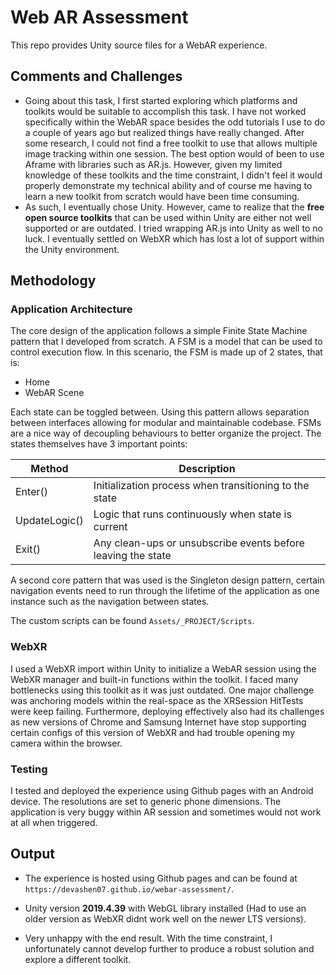 # Web AR Assessment 

This repo provides Unity source files for a WebAR experience.  

## Comments and Challenges

- Going about this task, I first started exploring which platforms and toolkits would be suitable to accomplish this task. I have not worked specifically within the WebAR space besides the odd tutorials I use to do a couple of years ago but realized things have really changed. After some research, I could not find a free toolkit to use that allows multiple image tracking within one session. The best option would of been to use Aframe with libraries such as AR.js. However, given my limited knowledge of these toolkits and the time constraint, I didn't feel it would properly demonstrate my technical ability and of course me having to learn a new toolkit from scratch would have been time consuming.
- As such, I eventually chose Unity. However, came to realize that the **free open source toolkits** that can be used within Unity are either not well supported or are outdated. I tried wrapping AR.js into Unity as well to no luck. I eventually settled on WebXR which has lost a lot of support within the Unity environment. 

## Methodology

### Application Architecture

The core design of the application follows a simple Finite State Machine pattern that I developed from scratch.  A FSM is a model that can be used to control execution flow. In this scenario, the FSM is made up of 2 states, that is: 
- Home
- WebAR Scene

Each state can be toggled between. Using this pattern allows separation between interfaces allowing for modular and maintainable codebase. FSMs are a nice way of decoupling behaviours to better organize the project. The states themselves have 3 important points:

| Method        | Description                                                  |
|---------------|--------------------------------------------------------------|
| Enter()       | Initialization process when transitioning to the state       |
| UpdateLogic() | Logic that runs continuously when state is current           |
| Exit()        | Any clean-ups or unsubscribe events before leaving the state | 

A second core pattern that was used is the Singleton design pattern, certain navigation events need to run through the lifetime of the application as one instance such as the navigation between states. 

The custom scripts can be found ```Assets/_PROJECT/Scripts```.

### WebXR 

I used a WebXR import within Unity to initialize a WebAR session using the WebXR manager and built-in functions within the toolkit. I faced many bottlenecks using this toolkit as it was just outdated. One major challenge was anchoring models within the real-space as the XRSession HitTests were keep failing. Furthermore, deploying effectively also had its challenges as new versions of Chrome and Samsung Internet have stop supporting certain configs of this version of WebXR and had trouble opening my camera within the browser. 

### Testing

I tested and deployed the experience using Github pages with an Android device. The resolutions are set to generic phone dimensions. The application is very buggy within AR session and sometimes would not work at all when triggered. 

## Output

- The experience is hosted using Github pages and can be found at ```https://devashen07.github.io/webar-assessment/```.
- Unity version **2019.4.39** with WebGL library installed (Had to use an older version as WebXR didnt work well on the newer LTS versions).

- Very unhappy with the end result. With the time constraint, I unfortunately cannot develop further to produce a robust solution and explore a different toolkit. 

